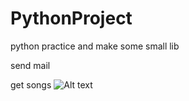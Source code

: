# PythonProject
python practice and make some small lib

send mail

get songs
![Alt text](https://github.com/SimpleFly2016/PythonProject/raw/master/img_folder/get_song.png)